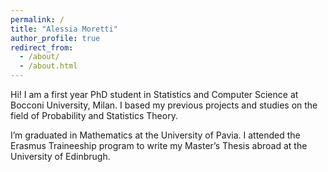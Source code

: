 ```yaml
---
permalink: /
title: "Alessia Moretti"
author_profile: true
redirect_from: 
  - /about/
  - /about.html
---
```


Hi! I am a first year PhD student in Statistics and Computer Science at Bocconi University, Milan. I based my previous projects and studies on the field of Probability and Statistics Theory.

I’m graduated in Mathematics at the University of Pavia. I attended the Erasmus Traineeship program to write my Master’s Thesis abroad at the University of Edinbrugh.
